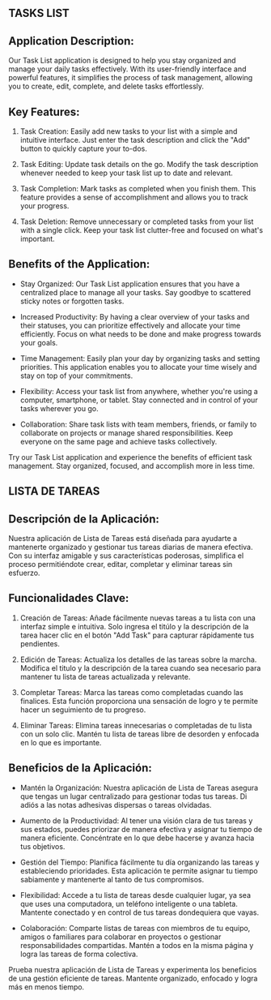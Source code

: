 ## TASKS LIST ##
## Application Description:

Our Task List application is designed to help you stay organized and manage your daily tasks effectively. With its user-friendly interface and powerful features, it simplifies the process of task management, allowing you to create, edit, complete, and delete tasks effortlessly. 

## Key Features:

1. Task Creation: Easily add new tasks to your list with a simple and intuitive interface. Just enter the task description and click the "Add" button to quickly capture your to-dos.

2. Task Editing: Update task details on the go. Modify the task description whenever needed to keep your task list up to date and relevant.

3. Task Completion: Mark tasks as completed when you finish them. This feature provides a sense of accomplishment and allows you to track your progress.

4. Task Deletion: Remove unnecessary or completed tasks from your list with a single click. Keep your task list clutter-free and focused on what's important.

## Benefits of the Application:

- Stay Organized: Our Task List application ensures that you have a centralized place to manage all your tasks. Say goodbye to scattered sticky notes or forgotten tasks.

- Increased Productivity: By having a clear overview of your tasks and their statuses, you can prioritize effectively and allocate your time efficiently. Focus on what needs to be done and make progress towards your goals.

- Time Management: Easily plan your day by organizing tasks and setting priorities. This application enables you to allocate your time wisely and stay on top of your commitments.

- Flexibility: Access your task list from anywhere, whether you're using a computer, smartphone, or tablet. Stay connected and in control of your tasks wherever you go.

- Collaboration: Share task lists with team members, friends, or family to collaborate on projects or manage shared responsibilities. Keep everyone on the same page and achieve tasks collectively.

Try our Task List application and experience the benefits of efficient task management. Stay organized, focused, and accomplish more in less time.

## LISTA DE TAREAS ##

## Descripción de la Aplicación:

Nuestra aplicación de Lista de Tareas está diseñada para ayudarte a mantenerte organizado y gestionar tus tareas diarias de manera efectiva. Con su interfaz amigable y sus características poderosas, simplifica el proceso permitiéndote crear, editar, completar y eliminar tareas sin esfuerzo.

## Funcionalidades Clave:

1. Creación de Tareas: Añade fácilmente nuevas tareas a tu lista con una interfaz simple e intuitiva. Solo ingresa el titúlo y la descripción de la tarea hacer clic en el botón "Add Task" para capturar rápidamente tus pendientes.

2. Edición de Tareas: Actualiza los detalles de las tareas sobre la marcha. Modifica el titulo y la descripción de la tarea cuando sea necesario para mantener tu lista de tareas actualizada y relevante.

3. Completar Tareas: Marca las tareas como completadas cuando las finalices. Esta función proporciona una sensación de logro y te permite hacer un seguimiento de tu progreso.

4. Eliminar Tareas: Elimina tareas innecesarias o completadas de tu lista con un solo clic. Mantén tu lista de tareas libre de desorden y enfocada en lo que es importante.

## Beneficios de la Aplicación:

- Mantén la Organización: Nuestra aplicación de Lista de Tareas asegura que tengas un lugar centralizado para gestionar todas tus tareas. Di adiós a las notas adhesivas dispersas o tareas olvidadas.

- Aumento de la Productividad: Al tener una visión clara de tus tareas y sus estados, puedes priorizar de manera efectiva y asignar tu tiempo de manera eficiente. Concéntrate en lo que debe hacerse y avanza hacia tus objetivos.

- Gestión del Tiempo: Planifica fácilmente tu día organizando las tareas y estableciendo prioridades. Esta aplicación te permite asignar tu tiempo sabiamente y mantenerte al tanto de tus compromisos.

- Flexibilidad: Accede a tu lista de tareas desde cualquier lugar, ya sea que uses una computadora, un teléfono inteligente o una tableta. Mantente conectado y en control de tus tareas dondequiera que vayas.

- Colaboración: Comparte listas de tareas con miembros de tu equipo, amigos o familiares para colaborar en proyectos o gestionar responsabilidades compartidas. Mantén a todos en la misma página y logra las tareas de forma colectiva.

Prueba nuestra aplicación de Lista de Tareas y experimenta los beneficios de una gestión eficiente de tareas. Mantente organizado, enfocado y logra más en menos tiempo.
